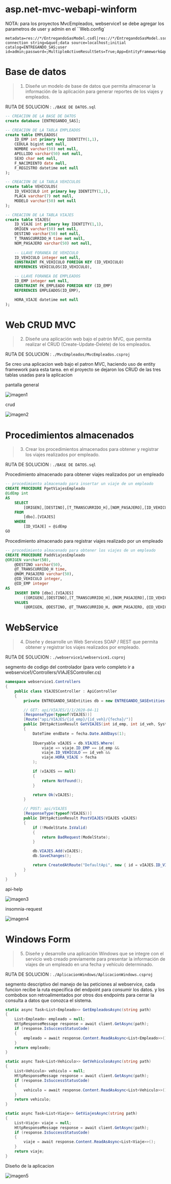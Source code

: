 # asp.net-mvc-webapi-winform

NOTA: para los proyectos MvcEmpleados, webservice1 se debe agregar los parametros de user y admin en el ``Web.config`

```
metadata=res://*/EntregandoSasModel.csdl|res://*/EntregandoSasModel.ssdl|res://*/EntregandoSasModel.msl;provider=System.Data.SqlClient;provider connection string=&quot;data source=localhost;initial catalog=ENTREGANDO_SAS;user id=admin;password=;MultipleActiveResultSets=True;App=EntityFramework&quot;"
```

# Base de datos

> 1. Diseñe un modelo de base de datos que permita almacenar la información de la aplicación para generar reportes de los viajes y empleados.

RUTA DE SOLUCION : `./BASE DE DATOS.sql`

```sql
-- CREACION DE LA BASE DE DATOS
create database [ENTREGANDO_SAS];

-- CREACION DE LA TABLA EMPLEADOS
create table EMPLEADOS(
	ID_EMP int primary key IDENTITY(1,1),
	CEDULA bigint not null,
	NOMBRE varchar(50) not null,
	APELLIDO varchar(50) not null,
	SEXO char not null,
	F_NACIMIENTO date null,
	F_REGISTRO datetime not null
);

-- CREACION DE LA TABLA VEHICULOS
create table VEHICULOS(
	ID_VEHICULO int primary key IDENTITY(1,1),
	PLACA varchar(7) not null,
	MODELO varchar(50) not null
);

-- CREACION DE LA TABLA VIAJES
create table VIAJES(
	ID_VIAJE int primary key IDENTITY(1,1),
	ORIGEN varchar(50) not null,
	DESTINO varchar(50) not null,
	T_TRANSCURRIDO_H time not null,
	NOM_PASAJERO varchar(50) not null,
	
	-- LLAVE FORANEA DE VEHICULO
	ID_VEHICULO integer not null,
	CONSTRAINT FK_VEHICULO FOREIGN KEY (ID_VEHICULO)
    REFERENCES VEHICULOS(ID_VEHICULO),

	-- LLAVE FORANEA DE EMPLEADOS
	ID_EMP integer not null,
	CONSTRAINT FK_EMPLEADO FOREIGN KEY (ID_EMP)
    REFERENCES EMPLEADOS(ID_EMP),

	HORA_VIAJE datetime not null
);
```

# Web CRUD MVC
> 2. Diseñe una aplicación web bajo el patrón MVC, que permita realizar el CRUD (Create-Update-Delete) de los empleados.

RUTA DE SOLUCION : `./MvcEmpleados/MvcEmpleados.csproj`

Se creo una aplicacion web bajo el patron MVC, haciendo uso de entity framework para esta tarea. en el proyecto se dejaron los CRUD de las tres tablas usadas para la aplicacion

pantalla general

![imagen1](./imagenes/1.png)

crud

![imagen2](./imagenes/2.png)

# Procedimientos almacenados
> 3. Crear los procedimientos almacenados para obtener y registrar los viajes realizados por empleado.

RUTA DE SOLUCION : `./BASE DE DATOS.sql`

Procedimiento almacenado para obtener viajes realizados por un empleado

```sql
-- procedimiento almacenado para insertar un viaje de un empleado
CREATE PROCEDURE PgetViajesEmpleado
@idEmp int
AS
	SELECT 
		[ORIGEN],[DESTINO],[T_TRANSCURRIDO_H],[NOM_PASAJERO],[ID_VEHICULO],[ID_EMP],[HORA_VIAJE]
	FROM
		[dbo].[VIAJES]
	WHERE
		[ID_VIAJE] = @idEmp
GO
```

Procedimiento almacenado para registrar viajes realizado por un empleado

```sql
-- procedimiento almacenado para obtener los viajes de un empleado
CREATE PROCEDURE PaddViajesEmpleado
@ORIGEN varchar(50),
	@DESTINO varchar(50),
	@T_TRANSCURRIDO_H time,
	@NOM_PASAJERO varchar(50),
	@ID_VEHICULO integer,
	@ID_EMP integer
AS
	INSERT INTO [dbo].[VIAJES]
		([ORIGEN],[DESTINO],[T_TRANSCURRIDO_H],[NOM_PASAJERO],[ID_VEHICULO],[ID_EMP],[HORA_VIAJE])
	VALUES
		(@ORIGEN, @DESTINO, @T_TRANSCURRIDO_H, @NOM_PASAJERO, @ID_VEHICULO, @ID_EMP, CURRENT_TIMESTAMP)
```

# WebService 
> 4. Diseñe y desarrolle un Web Services SOAP / REST que permita obtener y registrar los viajes realizados por empleado.

RUTA DE SOLUCION : `./webservice1/webservice1.csproj`

segmento de codigo del controlador (para verlo completo ir a webservice1/Controllers/VIAJESController.cs)
```csharp
namespace webservice1.Controllers
{
    public class VIAJESController : ApiController
    {
        private ENTREGANDO_SASEntities db = new ENTREGANDO_SASEntities();

        // GET: api/VIAJES/1/1/2020-04-11
        [ResponseType(typeof(VIAJES))]
        [Route("api/VIAJES/{id_emp}/{id_veh}/{fecha}/")]
        public IHttpActionResult GetVIAJES(int id_emp, int id_veh, System.DateTime fecha)
        {
            DateTime endDate = fecha.Date.AddDays(1);
            
            IQueryable vIAJES = db.VIAJES.Where(
                viaje => viaje.ID_EMP == id_emp && 
                viaje.ID_VEHICULO == id_veh &&
                viaje.HORA_VIAJE > fecha 
            );

            if (vIAJES == null)
            {
                return NotFound();
            }

            return Ok(vIAJES);
        }

        // POST: api/VIAJES
        [ResponseType(typeof(VIAJES))]
        public IHttpActionResult PostVIAJES(VIAJES vIAJES)
        {
            if (!ModelState.IsValid)
            {
                return BadRequest(ModelState);
            }

            db.VIAJES.Add(vIAJES);
            db.SaveChanges();

            return CreatedAtRoute("DefaultApi", new { id = vIAJES.ID_VIAJE }, vIAJES);
        }
    }
}
```

api-help

![imagen3](./imagenes/3.png)

insomnia-request

![imagen4](./imagenes/4.png)

# Windows Form

> 5. Diseñe y desarrolle una aplicación Windows que se integre con el servicio web creado previamente para presentar la información de viajes de un empleado en una fecha y vehículo determinado.

RUTA DE SOLUCION : `./AplicacionWindows/AplicacionWindows.csproj`

segmento descriptivo del manejo de las peticiones al webservice, cada funcion recibe la ruta especifica del endpoint para consumir los datos. y los combobox son retroalimentados por otros dos endpoints para cerrar la consulta a datos que conozca el sistema.

```csharp
static async Task<List<Empleado>> GetEmpleadosAsync(string path)
{
    List<Empleado> empleado = null;
    HttpResponseMessage response = await client.GetAsync(path);
    if (response.IsSuccessStatusCode)
    {
        empleado = await response.Content.ReadAsAsync<List<Empleado>>();
    }
    return empleado;
}

static async Task<List<Vehiculo>> GetVehiculosAsync(string path)
{
    List<Vehiculo> vehiculo = null;
    HttpResponseMessage response = await client.GetAsync(path);
    if (response.IsSuccessStatusCode)
    {
        vehiculo = await response.Content.ReadAsAsync<List<Vehiculo>>();
    }
    return vehiculo;
}

static async Task<List<Viaje>> GetViajesAsync(string path)
{
    List<Viaje> viaje = null;
    HttpResponseMessage response = await client.GetAsync(path);
    if (response.IsSuccessStatusCode)
    {
        viaje = await response.Content.ReadAsAsync<List<Viaje>>();
    }
    return viaje;
}
```

Diseño de la aplicacion

![imagen5](./imagenes/5.png)
